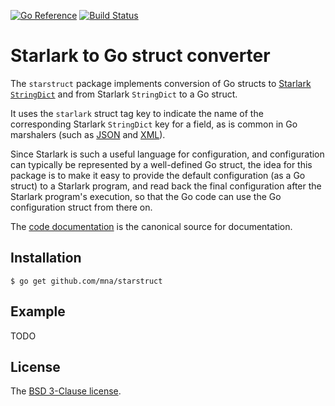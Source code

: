 [![Go Reference](https://pkg.go.dev/badge/github.com/mna/starstruct.svg)](https://pkg.go.dev/github.com/mna/starstruct)
[![Build Status](https://github.com/mna/starstruct/actions/workflows/test.yml/badge.svg?branch=main)](https://github.com/mna/starstruct/actions)

# Starlark to Go struct converter

The `starstruct` package implements conversion of Go structs to [Starlark `StringDict`](https://pkg.go.dev/go.starlark.net/starlark#StringDict) and from Starlark `StringDict` to a Go struct.

It uses the `starlark` struct tag key to indicate the name of the corresponding Starlark `StringDict` key for a field, as is common in Go marshalers (such as [JSON](https://pkg.go.dev/encoding/json) and [XML](https://pkg.go.dev/encoding/xml)).

Since Starlark is such a useful language for configuration, and configuration can typically be represented by a well-defined Go struct, the idea for this package is to make it easy to provide the default configuration (as a Go struct) to a Starlark program, and read back the final configuration after the Starlark program's execution, so that the Go code can use the Go configuration struct from there on.

The [code documentation](https://pkg.go.dev/github.com/mna/starstruct) is the canonical source for documentation.

## Installation

```
$ go get github.com/mna/starstruct
```

## Example

TODO

## License

The [BSD 3-Clause license](http://opensource.org/licenses/BSD-3-Clause).
